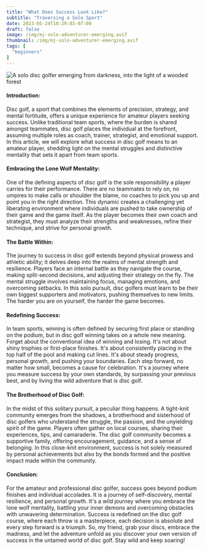 ```yaml
---
title: "What Does Success Look Like?"
subtitle: "Traversing a Solo Sport"
date: 2023-05-24T10:29:03-07:00
draft: false
image: /img/mj-solo-adventurer-emerging.avif
thumbnail: /img/mj-solo-adventurer-emerging.avif
tags: [
  "beginners"
]
---
```

![A solo disc golfer emerging from darkness, into the light of a wooded forest](/img/mj-solo-adventurer-emerging.avif)

#### Introduction:
Disc golf, a sport that combines the elements of precision, strategy, and mental fortitude, offers a unique experience for amateur players seeking success. Unlike traditional team sports, where the burden is shared amongst teammates, disc golf places the individual at the forefront, assuming multiple roles as coach, trainer, strategist, and emotional support. In this article, we will explore what success in disc golf means to an amateur player, shedding light on the mental struggles and distinctive mentality that sets it apart from team sports.

#### Embracing the Lone Wolf Mentality:
One of the defining aspects of disc golf is the sole responsibility a player carries for their performance. There are no teammates to rely on, no umpires to make calls or shoulder the blame, no coaches to pick you up and point you in the right direction. This dynamic creates a challenging yet liberating environment where individuals are pushed to take ownership of their game and the game itself. As the player becomes their own coach and strategist, they must analyze their strengths and weaknesses, refine their technique, and strive for personal growth.

#### The Battle Within:
The journey to success in disc golf extends beyond physical prowess and athletic ability; it delves deep into the realms of mental strength and resilience. Players face an internal battle as they navigate the course, making split-second decisions, and adjusting their strategy on the fly. The mental struggle involves maintaining focus, managing emotions, and overcoming setbacks. In this solo pursuit, disc golfers must learn to be their own biggest supporters and motivators, pushing themselves to new limits. The harder you are on yourself, the harder the game becomes.

#### Redefining Success:
In team sports, winning is often defined by securing first place or standing on the podium, but in disc golf winning takes on a whole new meaning. Forget about the conventional idea of winning and losing. It's not about shiny trophies or first-place finishes. It's about consistently placing in the top half of the pool and making cut lines. It's about steady progress, personal growth, and pushing your boundaries. Each step forward, no matter how small, becomes a cause for celebration. It's a journey where you measure success by your own standards, by surpassing your previous best, and by living the wild adventure that is disc golf.

#### The Brotherhood of Disc Golf:
In the midst of this solitary pursuit, a peculiar thing happens. A tight-knit community emerges from the shadows, a brotherhood and sisterhood of disc golfers who understand the struggle, the passion, and the unyielding spirit of the game. Players often gather on local courses, sharing their experiences, tips, and camaraderie. The disc golf community becomes a supportive family, offering encouragement, guidance, and a sense of belonging. In this close-knit environment, success is not solely measured by personal achievements but also by the bonds formed and the positive impact made within the community.

#### Conclusion:
For the amateur and professional disc golfer, success goes beyond podium finishes and individual accolades. It is a journey of self-discovery, mental resilience, and personal growth. It's a wild journey where you embrace the lone wolf mentality, battling your inner demons and overcoming obstacles with unwavering determination. Success is redefined on the disc golf course, where each throw is a masterpiece, each decision is absolute and every step forward is a triumph. So, my friend, grab your discs, embrace the madness, and let the adventure unfold as you discover your own version of success in the untamed world of disc golf. Stay wild and keep soaring!
